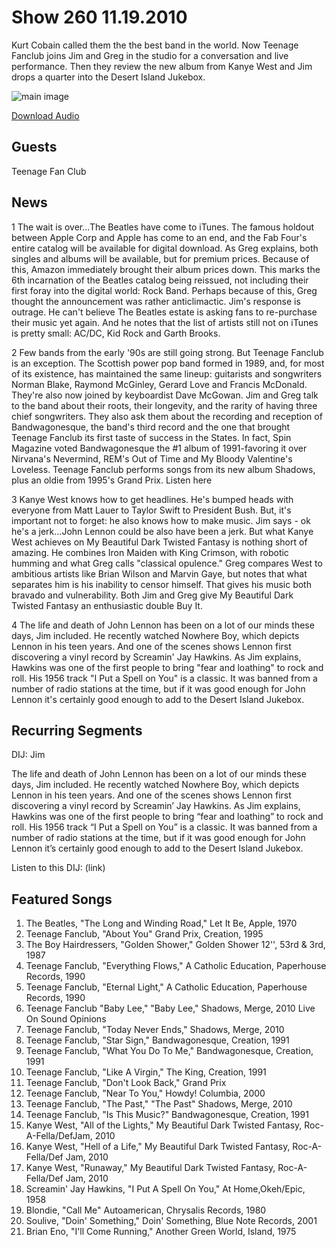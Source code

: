 # Show 260 11.19.2010
Kurt Cobain called them the the best band in the world. Now Teenage Fanclub joins Jim and Greg in the studio for a conversation and live performance. Then they review the new album from Kanye West and Jim drops a quarter into the Desert Island Jukebox.

![main image](http://www.soundopinions.org/images/2010/teenagefanclub.jpg)

[Download Audio](http://audio.soundopinions.org/streams/2010/11/so_20101119.m3u)

## Guests
Teenage Fan Club

## News
1 The wait is over...The Beatles have come to iTunes. The famous holdout between Apple Corp and Apple has come to an end, and the Fab Four's entire catalog will be available for digital download. As Greg explains, both singles and albums will be available, but for premium prices. Because of this, Amazon immediately brought their album prices down. This marks the 6th incarnation of the Beatles catalog being reissued, not including their first foray into the digital world: Rock Band. Perhaps because of this, Greg thought the announcement was rather anticlimactic. Jim's response is outrage. He can't believe The Beatles estate is asking fans to re-purchase their music yet again. And he notes that the list of artists still not on iTunes is pretty small: AC/DC, Kid Rock and Garth Brooks.

2 Few bands from the early '90s are still going strong. But Teenage Fanclub is an exception. The Scottish power pop band formed in 1989, and, for most of its existence, has maintained the same lineup: guitarists and songwriters Norman Blake, Raymond McGinley, Gerard Love and Francis McDonald. They're also now joined by keyboardist Dave McGowan. Jim and Greg talk to the band about their roots, their longevity, and the rarity of having three chief songwriters. They also ask them about the recording and reception of Bandwagonesque, the band's third record and the one that brought Teenage Fanclub its first taste of success in the States. In fact, Spin Magazine voted Bandwagonesque the #1 album of 1991-favoring it over Nirvana's Nevermind, REM's Out of Time and My Bloody Valentine's Loveless. Teenage Fanclub performs songs from its new album Shadows, plus an oldie from 1995's Grand Prix. Listen here

3 Kanye West knows how to get headlines. He's bumped heads with everyone from Matt Lauer to Taylor Swift to President Bush. But, it's important not to forget: he also knows how to make music. Jim says - ok he's a jerk...John Lennon could be also have been a jerk. But what Kanye West achieves on My Beautiful Dark Twisted Fantasy is nothing short of amazing. He combines Iron Maiden with King Crimson, with robotic humming and what Greg calls "classical opulence." Greg compares West to ambitious artists like Brian Wilson and Marvin Gaye, but notes that what separates him is his inability to censor himself. That gives his music both bravado and vulnerability. Both Jim and Greg give My Beautiful Dark Twisted Fantasy an enthusiastic double Buy It.

4 The life and death of John Lennon has been on a lot of our minds these days, Jim included. He recently watched Nowhere Boy, which depicts Lennon in his teen years. And one of the scenes shows Lennon first discovering a vinyl record by Screamin' Jay Hawkins. As Jim explains, Hawkins was one of the first people to bring "fear and loathing" to rock and roll. His 1956 track "I Put a Spell on You" is a classic. It was banned from a number of radio stations at the time, but if it was good enough for John Lennon it's certainly good enough to add to the Desert Island Jukebox.

## Recurring Segments
DIJ: Jim

The life and death of John Lennon has been on a lot of our minds these days, Jim included. He recently watched Nowhere Boy, which depicts Lennon in his teen years. And one of the scenes shows Lennon first discovering a vinyl record by Screamin’ Jay Hawkins. As Jim explains, Hawkins was one of the first people to bring “fear and loathing” to rock and roll. His 1956 track “I Put a Spell on You” is a classic. It was banned from a number of radio stations at the time, but if it was good enough for John Lennon it’s certainly good enough to add to the Desert Island Jukebox.

Listen to this DIJ: (link)

## Featured Songs
1. The Beatles, "The Long and Winding Road," Let It Be, Apple, 1970
2. Teenage Fanclub, "About You" Grand Prix, Creation, 1995
3. The Boy Hairdressers, "Golden Shower," Golden Shower 12'', 53rd & 3rd, 1987
4. Teenage Fanclub, "Everything Flows," A Catholic Education, Paperhouse Records, 1990
5. Teenage Fanclub, "Eternal Light," A Catholic Education, Paperhouse Records, 1990
6. Teenage Fanclub "Baby Lee," "Baby Lee," Shadows, Merge, 2010 Live On Sound Opinions
7. Teenage Fanclub, "Today Never Ends," Shadows, Merge, 2010
8. Teenage Fanclub, "Star Sign," Bandwagonesque, Creation, 1991
9. Teenage Fanclub, "What You Do To Me," Bandwagonesque, Creation, 1991
10. Teenage Fanclub, "Like A Virgin," The King, Creation, 1991
11. Teenage Fanclub, "Don't Look Back," Grand Prix
12. Teenage Fanclub, "Near To You," Howdy! Columbia, 2000
13. Teenage Fanclub, "The Past," "The Past" Shadows, Merge, 2010 
14. Teenage Fanclub, "Is This Music?" Bandwagonesque, Creation, 1991
15. Kanye West, "All of the Lights," My Beautiful Dark Twisted Fantasy, Roc-A-Fella/DefJam, 2010
16. Kanye West, "Hell of a Life," My Beautiful Dark Twisted Fantasy, Roc-A-Fella/Def Jam, 2010
17. Kanye West, "Runaway," My Beautiful Dark Twisted Fantasy, Roc-A-Fella/Def Jam, 2010
18. Screamin' Jay Hawkins, "I Put A Spell On You," At Home,Okeh/Epic, 1958
19. Blondie, "Call Me" Autoamerican, Chrysalis Records, 1980
20. Soulive, "Doin' Something," Doin' Something, Blue Note Records, 2001
21. Brian Eno, "I'll Come Running," Another Green World, Island, 1975
